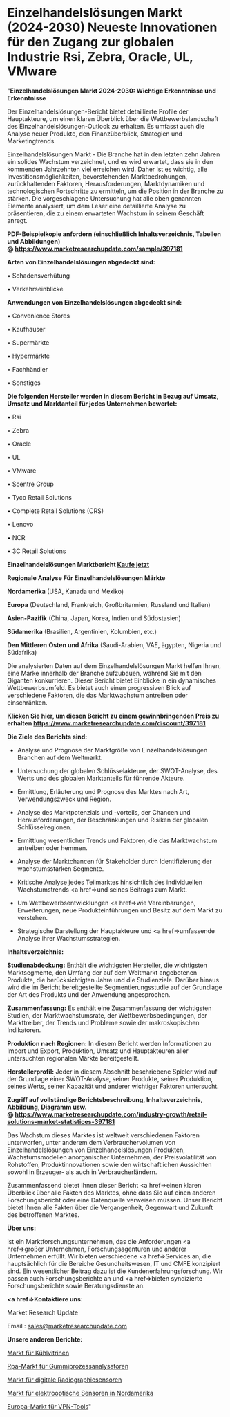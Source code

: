 # Einzelhandelslösungen Markt (2024-2030) Neueste Innovationen für den Zugang zur globalen Industrie Rsi, Zebra, Oracle, UL, VMware

"<strong>Einzelhandelslösungen Markt 2024-2030: Wichtige Erkenntnisse und Erkenntnisse</strong>

Der Einzelhandelslösungen-Bericht bietet detaillierte Profile der Hauptakteure, um einen klaren Überblick über die Wettbewerbslandschaft des Einzelhandelslösungen-Outlook zu erhalten. Es umfasst auch die Analyse neuer Produkte, den Finanzüberblick, Strategien und Marketingtrends.

Einzelhandelslösungen Markt - Die Branche hat in den letzten zehn Jahren ein solides Wachstum verzeichnet, und es wird erwartet, dass sie in den kommenden Jahrzehnten viel erreichen wird. Daher ist es wichtig, alle Investitionsmöglichkeiten, bevorstehenden Marktbedrohungen, zurückhaltenden Faktoren, Herausforderungen, Marktdynamiken und technologischen Fortschritte zu ermitteln, um die Position in der Branche zu stärken. Die vorgeschlagene Untersuchung hat alle oben genannten Elemente analysiert, um dem Leser eine detaillierte Analyse zu präsentieren, die zu einem erwarteten Wachstum in seinem Geschäft anregt.

<strong><b>PDF-Beispielkopie anfordern (einschließlich Inhaltsverzeichnis, Tabellen und Abbildungen) @ </b></strong><strong><a href=https://www.marketresearchupdate.com/sample/397181><strong>https://www.marketresearchupdate.com/sample/397181</u></a></strong></strong>

<strong>Arten von Einzelhandelslösungen abgedeckt sind:</strong>

• Schadensverhütung

• Verkehrseinblicke

<strong>Anwendungen von Einzelhandelslösungen abgedeckt sind:</strong>

• Convenience Stores

• Kaufhäuser

• Supermärkte

• Hypermärkte

• Fachhändler

• Sonstiges

<strong>Die folgenden Hersteller werden in diesem Bericht in Bezug auf Umsatz, Umsatz und Marktanteil für jedes Unternehmen bewertet:</strong>

• Rsi

• Zebra

• Oracle

• UL

• VMware

• Scentre Group

• Tyco Retail Solutions

• Complete Retail Solutions (CRS)

• Lenovo

• NCR

• 3C Retail Solutions

<strong>Einzelhandelslösungen Marktbericht <a href=https://www.marketresearchupdate.com/buynow/397181>Kaufe jetzt</a></strong>

<strong>Regionale Analyse Für Einzelhandelslösungen Märkte</strong>

<strong>Nordamerika</strong> (USA, Kanada und Mexiko)

<strong>Europa</strong> (Deutschland, Frankreich, Großbritannien, Russland und Italien)

<strong>Asien-Pazifik</strong> (China, Japan, Korea, Indien und Südostasien)

<strong>Südamerika</strong> (Brasilien, Argentinien, Kolumbien, etc.)

<strong>Den Mittleren</strong> <strong>Osten und Afrika</strong> (Saudi-Arabien, VAE, ägypten, Nigeria und Südafrika)

Die analysierten Daten auf dem Einzelhandelslösungen Markt helfen Ihnen, eine Marke innerhalb der Branche aufzubauen, während Sie mit den Giganten konkurrieren. Dieser Bericht bietet Einblicke in ein dynamisches Wettbewerbsumfeld. Es bietet auch einen progressiven Blick auf verschiedene Faktoren, die das Marktwachstum antreiben oder einschränken.

<strong>Klicken Sie hier, um diesen Bericht zu einem gewinnbringenden Preis zu erhalten
</strong><strong><a href=https://www.marketresearchupdate.com/discount/397181>https://www.marketresearchupdate.com/discount/397181</b></u></strong></a>

<strong>Die Ziele des Berichts sind:</strong>

- Analyse und Prognose der Marktgröße von Einzelhandelslösungen Branchen auf dem Weltmarkt.

- Untersuchung der globalen Schlüsselakteure, der SWOT-Analyse, des Werts und des globalen Marktanteils für führende Akteure.

- Ermittlung, Erläuterung und Prognose des Marktes nach Art, Verwendungszweck und Region.

- Analyse des Marktpotenzials und -vorteils, der Chancen und Herausforderungen, der Beschränkungen und Risiken der globalen Schlüsselregionen.

- Ermittlung wesentlicher Trends und Faktoren, die das Marktwachstum antreiben oder hemmen.

- Analyse der Marktchancen für Stakeholder durch Identifizierung der wachstumsstarken Segmente.

- Kritische Analyse jedes Teilmarktes hinsichtlich des individuellen Wachstumstrends <a href=>und</a> seines Beitrags zum Markt.

- Um Wettbewerbsentwicklungen <a href=>wie</a> Vereinbarungen, Erweiterungen, neue Produkteinführungen und Besitz auf dem Markt zu verstehen.

- Strategische Darstellung der Hauptakteure und <a href=>umfas</a>sende Analyse ihrer Wachstumsstrategien.

<strong>Inhaltsverzeichnis:</strong>

<strong>Studienabdeckung:</strong> Enthält die wichtigsten Hersteller, die wichtigsten Marktsegmente, den Umfang der auf dem Weltmarkt angebotenen Produkte, die berücksichtigten Jahre und die Studienziele. Darüber hinaus wird die im Bericht bereitgestellte Segmentierungsstudie auf der Grundlage der Art des Produkts und der Anwendung angesprochen.

<strong>Zusammenfassung:</strong> Es enthält eine Zusammenfassung der wichtigsten Studien, der Marktwachstumsrate, der Wettbewerbsbedingungen, der Markttreiber, der Trends und Probleme sowie der makroskopischen Indikatoren.

<strong>Produktion nach Regionen:</strong> In diesem Bericht werden Informationen zu Import und Export, Produktion, Umsatz und Hauptakteuren aller untersuchten regionalen Märkte bereitgestellt.

<strong>Herstellerprofil:</strong> Jeder in diesem Abschnitt beschriebene Spieler wird auf der Grundlage einer SWOT-Analyse, seiner Produkte, seiner Produktion, seines Werts, seiner Kapazität und anderer wichtiger Faktoren untersucht.

<strong><b>Zugriff auf vollständige Berichtsbeschreibung, Inhaltsverzeichnis, Abbildung, Diagramm usw. @ </b></strong><strong><a href=https://www.marketresearchupdate.com/industry-growth/retail-solutions-market-statistices-397181>https://www.marketresearchupdate.com/industry-growth/retail-solutions-market-statistices-397181</a></strong>

Das Wachstum dieses Marktes ist weltweit verschiedenen Faktoren unterworfen, unter anderem dem Verbrauchervolumen von Einzelhandelslösungen von Einzelhandelslösungen Produkten, Wachstumsmodellen anorganischer Unternehmen, der Preisvolatilität von Rohstoffen, Produktinnovationen sowie den wirtschaftlichen Aussichten sowohl in Erzeuger- als auch in Verbraucherländern.

Zusammenfassend bietet Ihnen dieser Bericht <a href=>einen</a> klaren Überblick über alle Fakten des Marktes, ohne dass Sie auf einen anderen Forschungsbericht oder eine Datenquelle verweisen müssen. Unser Bericht bietet Ihnen alle Fakten über die Vergangenheit, Gegenwart und Zukunft des betroffenen Marktes.

<strong>Über uns:</strong>

 ist ein Marktforschungsunternehmen, das die Anforderungen <a href=>großer</a> Unternehmen, Forschungsagenturen und anderer Unternehmen erfüllt. Wir bieten verschiedene <a href=>Services</a> an, die hauptsächlich für die Bereiche Gesundheitswesen, IT und CMFE konzipiert sind. Ein wesentlicher Beitrag dazu ist die Kundenerfahrungsforschung. Wir passen auch Forschungsberichte an und <a href=>bieten</a> syndizierte Forschungsberichte sowie Beratungsdienste an.

<strong><a href=>Kontaktiere uns:</a></strong>

Market Research Update

Email : sales@marketresearchupdate.com

<strong>Unsere anderen Berichte:</strong>

<a href=https://www.linkedin.com/pulse/refrigerated-display-cases-market-opportunities-stay-ahead>Markt für Kühlvitrinen</a>

<a href=https://www.linkedin.com/pulse/rubber-process-analyzers-rpa-market>Rpa-Markt für Gummiprozessanalysatoren</a>

<a href=https://www.linkedin.com/pulse/digital-radiography-sensors-market-outlooks>Markt für digitale Radiographiesensoren</a>

<a href=https://www.linkedin.com/pulse/north-america-electro-optical-sensor-market>Markt für elektrooptische Sensoren in Nordamerika</a>

<a href=https://www.linkedin.com/pulse/europe-vpn-tools-market-size-analysis-fxgqf/>Europa-Markt für VPN-Tools</a>"
